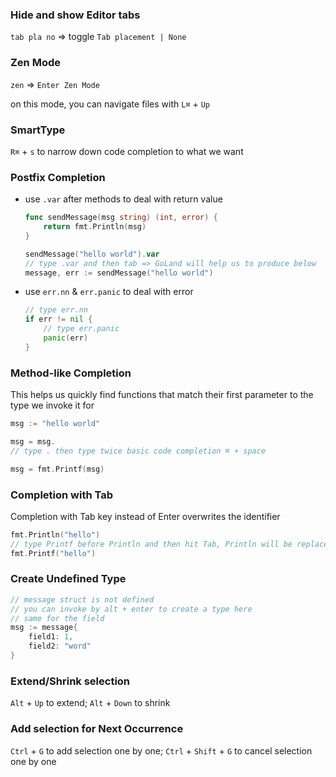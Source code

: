### Hide and show Editor tabs

`tab pla no` => toggle `Tab placement | None`


### Zen Mode

`zen` => `Enter Zen Mode`

on this mode, you can navigate files with `L⌘` + `Up`

### SmartType

`R⌘` + `s` to narrow down code completion to what we want

### Postfix Completion

- use `.var` after methods to deal with return value

  ```go
  func sendMessage(msg string) (int, error) {
      return fmt.Println(msg)
  }

  sendMessage("hello world").var  
  // type .var and then tab => GoLand will help us to produce below
  message, err := sendMessage("hello world")
  ```
- use `err.nn` & `err.panic` to deal with error

  ```go
  // type err.nn
  if err != nil {
      // type err.panic 
      panic(err)
  }
  ```
 
### Method-like Completion

This helps us quickly find functions that match their first parameter to the type we invoke it for

```go
msg := "hello world"

msg = msg.
// type . then type twice basic code completion ⌘ + space

msg = fmt.Printf(msg)
```

### Completion with Tab

Completion with Tab key instead of Enter overwrites the identifier

```go
fmt.Println("hello")
// type Printf before Println and then hit Tab, Println will be replaced
fmt.Printf("hello")
```

### Create Undefined Type

```go
// message struct is not defined
// you can invoke by alt + enter to create a type here
// same for the field
msg := message{
    field1: 1,
    field2: "word"
}
```

### Extend/Shrink selection

`Alt` + `Up` to extend; `Alt` + `Down` to shrink  

### Add selection for Next Occurrence

`Ctrl` + `G` to add selection one by one; `Ctrl` + `Shift` + `G` to cancel selection one by one 
